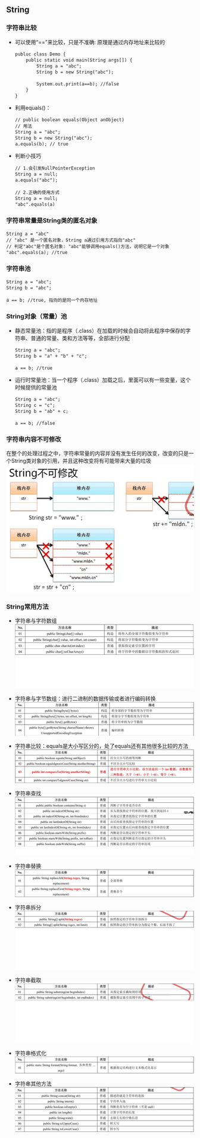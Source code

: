 ## String

### 字符串比较
- 可以使用“==”来比较，只是不准确: 原理是通过内存地址来比较的
    ```
    publuc class Demo {
        public static void main(String args[]) {
            String a = "abc";
            String b = new String("abc");
            
            System.out.print(a==b); //false
        }
    }
    ```
- 利用equals()：
    ```
    // public boolean equals​(Object anObject)
    // 用法
    String a = "abc";
    String b = new String("abc");
    a.equals(b); // true
    ```
- 判断小技巧
    ```
    // 1.会引发NullPointerException
    String a = null;
    a.equals("abc");
    
    // 2.正确的使用方式
    String a = null;
    "abc".equals(a)
    ```

### 字符串常量是String类的匿名对象
```
String a = "abc"
// "abc" 是一个匿名对象，String a通过引用方式指向"abc"
// 判定"abc"是个匿名对象: "abc"能够调用equals()方法，说明它是一个对象
"abc".equals(a); //true
```

### 字符串池
```
String a = "abc";
String b = "abc";

a == b; //true, 指向的是同一个内存地址
```

### String对象（常量）池
- 静态常量池：指的是程序（.class）在加载的时候会自动将此程序中保存的字符串、普通的常量、类和方法等等，全部进行分配
    ```
    String a = "abc";
    String b = "a" + "b" + "c";
    
    a == b; //true
    ```
- 运行时常量池：当一个程序（.class）加载之后，里面可以有一些变量，这个时候提供的常量池
    ```
    String a = "abc";
    String c = "c";
    String b = "ab" + c;
    
    a == b; //false
    ```
    
### 字符串内容不可修改
在整个的处理过程之中，字符串常量的内容并没有发生任何的改变，改变的只是一个String类对象的引用，并且这种改变将有可能带来大量的垃圾
![avatar](images/字符串内容不可修改.JPG)

### String常用方法
- 字符串与字符数组
![avatar](images/字符串与字符数组.JPG)

- 字符串与字节数组：进行二进制的数据传输或者进行编码转换
![avatar](images/字符串与字节数组.JPG)

- 字符串比较：equals是大小写区分的，处了equals还有其他很多比较的方法
![avatar](images/字符串比较.JPG)

- 字符串查找
![avatar](images/字符串查找.JPG)

- 字符串替换
![avatar](images/字符串替换.JPG)

- 字符串拆分
![avatar](images/字符串拆分.JPG)

- 字符串截取
![avatar](images/字符串截取.JPG)

- 字符串格式化
![avatar](images/字符串格式化.JPG)

- 字符串其他方法
![avatar](images/字符串其他方法.JPG)
